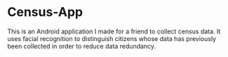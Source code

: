# Census-App
This is an Android application I made for a friend to collect census data. It uses facial recognition to distinguish citizens whose data has previously been collected in order to reduce data redundancy.
